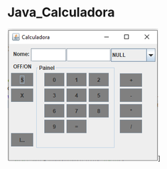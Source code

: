 # Java_Calculadora

![Filtros](https://github.com/allanfs1/_-java_Calculadora/blob/master/src/Print/Foto_calck.png)]
